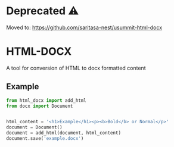 # Deprecated ⚠️
Moved to: https://github.com/saritasa-nest/usummit-html-docx

# HTML-DOCX

A tool for conversion of HTML to docx formatted content

## Example

```python
from html_docx import add_html
from docx import Document


html_content = '<h1>Example</h1><p><b>Bold</b> or Normal</p>'
document = Document()
document = add_html(document, html_content)
document.save('example.docx')
```
